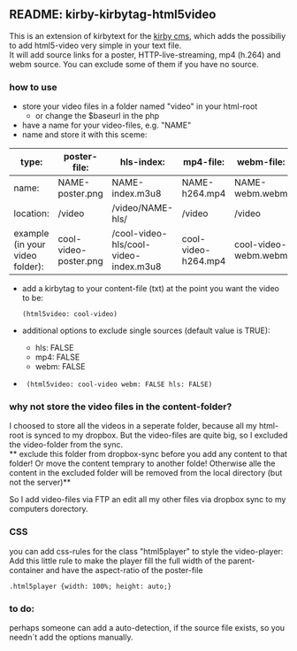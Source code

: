 ## README: kirby-kirbytag-html5video

This is an extension of kirbytext for the [kirby cms](getkirby.com), which adds the possibiliy to add html5-video very simple in your text file.  
It will add source links for a poster, HTTP-live-streaming, mp4 (h.264) and webm source. You can exclude some of them if you have no source.

### how to use
* store your video files in a folder named "video" in your html-root
	* or change the $baseurl in the php
* have a name for your video-files, e.g. "NAME"
* name and store it with this sceme:

type:     | poster-file:    | hls-index:       | mp4-file:    | webm-file:  
------    |------           |------            |------        |------
name:     | NAME-poster.png | NAME-index.m3u8  | NAME-h264.mp4| NAME-webm.webm
location: | /video          | /video/NAME-hls/ | /video       | /video
example (in your video folder):  | cool-video-poster.png | /cool-video-hls/cool-video-index.m3u8 | cool-video-h264.mp4 | cool-video-webm.webm  

* add a kirbytag to your content-file (txt) at the point you want the video to be:  

	  (html5video: cool-video)  
* additional options to exclude single sources (default value is TRUE):
	* hls: FALSE
	* mp4: FALSE
	* webm: FALSE
*  
	   (html5video: cool-video webm: FALSE hls: FALSE)  

### why not store the video files in the content-folder?
I choosed to store all the videos in a seperate folder, because all my html-root is synced to my dropbox. But the video-files are quite big, so I excluded the video-folder from the sync.  
** exclude this folder from dropbox-sync before you add any content to that folder! Or move the content temprary to another folde! Otherwise alle the content in the excluded folder will be removed from the local directory (but not the server)**

So I add video-files via FTP an edit all my other files via dropbox sync to my computers dorectory.


### CSS

you can add css-rules for the class "html5player" to style the video-player:
Add this little rule to make the player fill the full width of the parent-container and have the aspect-ratio of the poster-file

    .html5player {width: 100%; height: auto;}
    
    
### to do:
perhaps someone can add a auto-detection, if the source file exists, so you needn´t add the options manually.